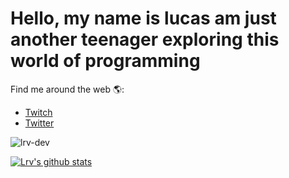 # Hello, my name is lucas am just another teenager exploring this world of programming 

Find me around the web 🌎:
- <a href="https://www.twitch.tv/lrv_dev">Twitch</a> 
- <a href="https://twitter.com/Lrvdev">Twitter</a>

<p align="left"> <img src="https://komarev.com/ghpvc/?username=lrv-dev" alt="lrv-dev" /> </p>

[![Lrv's github stats](https://github-readme-stats.vercel.app/api?username=Lrv-dev)](https://github.com/Lrv-dev/)


